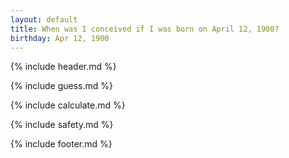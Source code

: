 ```yaml
---
layout: default
title: When was I conceived if I was born on April 12, 1900?
birthday: Apr 12, 1900
---
```


{% include header.md %}

{% include guess.md %}

{% include calculate.md %}

{% include safety.md %}

{% include footer.md %}



